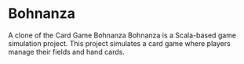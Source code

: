 # Bohnanza
A clone of the Card Game Bohnanza
Bohnanza is a Scala-based game simulation project. This project simulates a card game where players manage their fields and hand cards.

